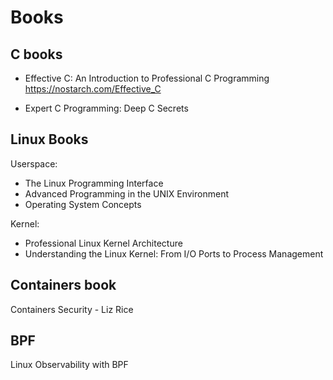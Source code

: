 # Books

## C books
- Effective C: An Introduction to Professional C Programming
https://nostarch.com/Effective_C

- Expert C Programming: Deep C Secrets

## Linux Books
Userspace:
 - The Linux Programming Interface
 - Advanced Programming in the UNIX Environment
 - Operating System Concepts

Kernel:
 - Professional Linux Kernel Architecture
 - Understanding the Linux Kernel: From I/O Ports to Process Management

## Containers book
Containers Security - Liz Rice

## BPF
Linux Observability with BPF
